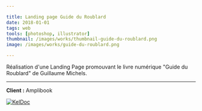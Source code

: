 ```yaml
---

title: Landing page Guide du Roublard
date: 2018-01-01
tags: web
tools: [photoshop, illustrator]
thumbnail: /images/works/thumbnail-guide-du-roublard.png
image: /images/works/guide-du-roublard.png

---
```


Réalisation d'une Landing Page promouvant le livre numérique "Guide du Roublard" de Guillaume Michels.

---

**Client :** Amplibook

[![KelDoc](/images/works/guide-du-roublard.png)](/images/works/guide-du-roublard.png)
